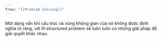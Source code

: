```yaml
---
Tree: "[[Problem Solving]]"
---
```

Một dạng vấn khi cấu trúc và vùng không gian của nó không được định nghĩa rõ ràng, với ill-structured problem sẽ luôn luôn có những giải pháp để giải quyết khác nhau.